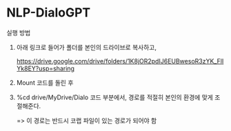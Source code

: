 # NLP-DialoGPT

실행 방법

1. 아래 링크로 들어가 폴더를 본인의 드라이브로 복사하고,

   https://drive.google.com/drive/folders/1K8jOR2pdIJ6EUBwesoR3zYK_FlIYk8EY?usp=sharing
2. Mount 코드를 돌린 후
3. %cd drive/MyDrive/Dialo 코드 부분에서, 경로를 적절히 본인의 환경에 맞게 조절해준다.
  
    => 이 경로는 반드시 코랩 파일이 있는 경로가 되어야 함
